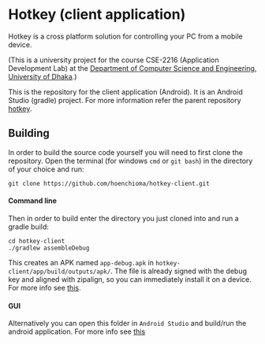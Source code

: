 # Hotkey (client application)
Hotkey is a cross platform solution for controlling your PC from a mobile device.

(This is a university project for the course CSE-2216 (Application Development Lab) at the [Department of Computer Science and Engineering, University of Dhaka](http://www.cse.du.ac.bd/).)

This is the repository for the client application (Android). It is an Android Studio (gradle) project. For more information refer the parent repository [hotkey](https://github.com/hoenchioma/hotkey).

## Building
In order to build the source code yourself you will need to first clone the repository. Open the terminal (for windows `cmd` or `git bash`) in the directory of your choice and run:
```
git clone https://github.com/hoenchioma/hotkey-client.git
```
#### Command line
Then in order to build enter the directory you just cloned into and run a gradle build:
```
cd hotkey-client
./gradlew assembleDebug
```
This creates an APK named `app-debug.apk` in `hotkey-client/app/build/outputs/apk/`. The file is already signed with the debug key and aligned with zipalign, so you can immediately install it on a device. For more info see [this](https://developer.android.com/studio/build/building-cmdline).

#### GUI
Alternatively you can open this folder in `Android Studio` and build/run the android application. For more info see [this](https://developer.android.com/studio/run)
